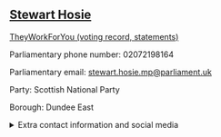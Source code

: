 ## <a href="https://members.parliament.uk/member/1514/contact">Stewart Hosie</a>

<a href="https://www.theyworkforyou.com/mp/11973/stewart_hosie/dundee_east">TheyWorkForYou (voting record, statements)</a> 

Parliamentary phone number: 02072198164 

Parliamentary email: stewart.hosie.mp@parliament.uk 

Party: Scottish National Party 

Borough: Dundee East 

<details><summary>Extra contact information and social media</summary> 
<li>Website: http://www.stewarthosie.com/</li>
<li>Twitter: https://twitter.com/StewartHosieSNP</li>
<li>Constituency office phone number: 01382623200</li>
<li>Constituency office email:</li>
<li>Facebook:</li>
<li>Instagram:</li>
<li>Youtube:</li>
<li>Linkedin:</li>
<li>Government department phone number:</li>
<li>Government department email:</li>
<li>Threads:</li>
<li>Party office phone number:</li>
<li>Party office email:</li>
<li>Tiktok:</li>
</details>